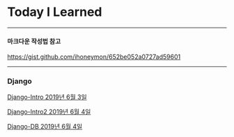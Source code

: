 # Today I Learned


***
#### 마크다운 작성법 참고
https://gist.github.com/ihoneymon/652be052a0727ad59601
***
### Django
[Django-Intro 2019년 6월 3일](https://github.com/GiSeok-Hong/TIL/blob/master/django/2019.06.03.md)

[Django-Intro2 2019년 6월 4일](https://github.com/GiSeok-Hong/TIL/blob/master/django/2019.06.04.md)

[Django-DB 2019년 6월 4일](https://github.com/GiSeok-Hong/TIL/blob/master/django/2019.06.04%20-%20DB.md)
